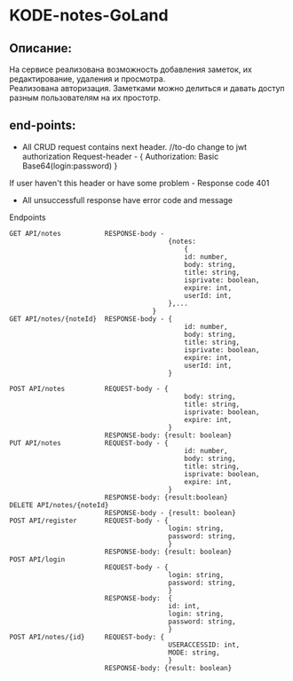 # KODE-notes-GoLand
## Описание:  
На сервисе реализована возможность добавления заметок, их редактирование, удаления и просмотра.  
Реализована авторизация. Заметками можно делиться и давать доступ разным пользователям на их простотр.  


## end-points:

* All CRUD request contains next header. //to-do change to jwt authorization 
Request-header - {
    Authorization: Basic Base64(login:password)
}

If user haven't this header or have some problem - Response code 401

* All unsuccessfull response have error code and message

 Endpoints
  
    GET API/notes           RESPONSE-body -   
                                            {notes:  
    											{  
												id: number,  
												body: string,  
												title: string,  
												isprivate: boolean,  
												expire: int,  
												userId: int,  
										    },...  
										}   
    GET API/notes/{noteId}  RESPONSE-body - {  
                                                id: number,  
												body: string,  
												title: string,  
												isprivate: boolean,  
												expire: int,  
												userId: int,  
											}  
    
    POST API/notes          REQUEST-body - {  
                                                body: string,  
												title: string,  
												isprivate: boolean,  
												expire: int,  
										    }  
				            RESPONSE-body: {result: boolean}  
    PUT API/notes           REQUEST-body - {  
												id: number,  
												body: string,
                                                title: string,  
												isprivate: boolean,  
												expire: int,  
										    }  
						    RESPONSE-body: {result:boolean}  
    DELETE API/notes/{noteId}   
                            RESPONSE-body - {result: boolean}  
    POST API/register       REQUEST-body - {  
											login: string,  
											password: string,  
	                                        }  
						    RESPONSE-body: {result: boolean}  
    POST API/login           
							REQUEST-body - {  
											login: string,  
											password: string, 
											}  
							RESPONSE-body:  {  
											id: int,   
											login: string, 
											password: string,  
											}  
    POST API/notes/{id}     REQUEST-body: {  
											USERACCESSID: int,  
											MODE: string,  
											}  
                            RESPONSE-body: {result: boolean}   

